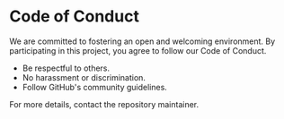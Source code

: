# Code of Conduct

We are committed to fostering an open and welcoming environment. 
By participating in this project, you agree to follow our Code of Conduct.

- Be respectful to others.
- No harassment or discrimination.
- Follow GitHub's community guidelines.

For more details, contact the repository maintainer.
